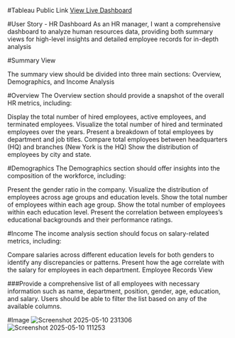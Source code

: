 #Tableau Public Link
<a href="https://public.tableau.com/app/profile/arish.wasim/viz/HR_Dashboard_17468586089110/HRDetails"> View Live Dashboard </a>

#User Story - HR Dashboard
As an HR manager, I want a comprehensive dashboard to analyze human resources data, providing both summary views for high-level insights and detailed employee records for in-depth analysis

#Summary View

The summary view should be divided into three main sections: Overview, Demographics, and Income Analysis

#Overview
The Overview section should provide a snapshot of the overall HR metrics, including:

Display the total number of hired employees, active employees, and terminated employees.
Visualize the total number of hired and terminated employees over the years.
Present a breakdown of total employees by department and job titles.
Compare total employees between headquarters (HQ) and branches (New York is the HQ)
Show the distribution of employees by city and state.

#Demographics
The Demographics section should offer insights into the composition of the workforce, including:

Present the gender ratio in the company.
Visualize the distribution of employees across age groups and education levels.
Show the total number of employees within each age group.
Show the total number of employees within each education level.
Present the correlation between employees’s educational backgrounds and their performance ratings.

#Income
The income analysis section should focus on salary-related metrics, including:

Compare salaries across different education levels for both genders to identify any discrepancies or patterns.
Present how the age correlate with the salary for employees in each department.
Employee Records View

###Provide a comprehensive list of all employees with necessary information such as name, department, position, gender, age, education, and salary.
Users should be able to filter the list based on any of the available columns.

#Image
![Screenshot 2025-05-10 231306](https://github.com/user-attachments/assets/7d96546b-202e-4024-977c-74bf757d31d8)
![Screenshot 2025-05-10 111253](https://github.com/user-attachments/assets/2e056ff0-0324-486c-a338-cea3e4b39983)

